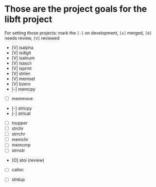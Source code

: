 # Those are the project goals for the libft project

For setting those projects:
mark the `[-]` on development, `[x]` merged, `[O]` needs review, `[V]` reviewed

- [V] isalpha
- [V] isdigit
- [V] isalnum
- [V] isascii
- [V] isprint
- [V] strlen
- [V] memset
- [V] bzero
- [-] memcpy
- [ ] memmove
- [-] strlcpy
- [-] strlcat
- [ ] toupper
- [ ] strchr
- [ ] strrchr
- [ ] memchr
- [ ] memcmp
- [ ] strnstr
- [O] atoi (review)
- [ ] calloc
- [ ] strdup

